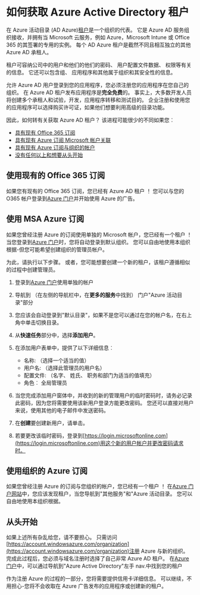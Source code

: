 <properties
    pageTitle="如何获取 Azure AD 租户 |Microsoft Azure"
    description="Azure Active Directory 租户获得注册和构建应用程序的方式。"
    services="active-directory"
    documentationCenter=""
    authors="dstrockis"
    manager="terrylan"
    editor=""/>

<tags
    ms.service="active-directory"
    ms.workload="identity"
    ms.tgt_pltfrm="na"
    ms.devlang="na"
    ms.topic="hero-article"
    ms.date="09/28/2015"
    ms.author="dastrock"/>

# <a name="how-to-get-an-azure-active-directory-tenant"></a>如何获取 Azure Active Directory 租户

在 Azure 活动目录 (AD Azure)[租户](https://msdn.microsoft.com/library/azure/jj573650.aspx#BKMK_WhatIsAnAzureADTenant)是一个组织的代表。  它是 Azure AD 服务组织接收，并拥有当 Microsoft 云服务，例如 Azure，Microsoft Intune 或 Office 365 的其签署的专用的实例。  每个 AD Azure 租户是截然不同且相互独立的其他 Azure AD 承租人。  

租户可容纳公司中的用户和他们的他们的密码、 用户配置文件数据、 权限等有关的信息。  它还可以包含组、 应用程序和其他属于组织和其安全性的信息。

允许 Azure AD 用户登录到您的应用程序，您必须注册您的应用程序在您自己的组织。  在 Azure AD 租户发布应用程序是**完全免费**的。  事实上，大多数开发人员将创建多个承租人和试验，开发，应用程序转移和测试目的。  企业注册和使用您的应用程序可以选择购买许可证，如果他们想要利用高级的目录功能。

因此，如何转有关获取 Azure AD 租户？  该进程可能很少的不同如果您︰

- [具有现有 Office 365 订阅](#use-an-existing-office-365-subscription)
- [具有现有 Azure 订阅 Microsoft 帐户关联](#use-an-msa-azure-subscription)
- [具有现有 Azure 订阅与组织的帐户](#use-an-organizational-azure-subscription)
- [没有任何以上和想要从头开始](#start-from-scratch)

## <a name="use-an-existing-office-365-subscription"></a>使用现有的 Office 365 订阅
如果您有现有的 Office 365 订阅，您已经有 Azure AD 租户 ！ 您可以与您的 O365 帐户登录到[Azure 门户](https://portal.azure.com)并开始使用 Azure 的广告。

## <a name="use-an-msa-azure-subscription"></a>使用 MSA Azure 订阅
如果您曾经注册 Azure 的订阅使用单独的 Microsoft 帐户，您已经有一个租户 ！  当您登录到[Azure 门户](https://portal.azure.com)时，您将自动登录到默认组织。 您可以自由地使用本组织根据-但您可能希望创建组织的管理员帐户。

为此，请执行以下步骤。  或者，您可能想要创建一个新的租户，该租户遵循相似的过程中创建管理员。

1.  登录到[Azure 门户](https://portal.azure.com)使用单独的帐户
2.  导航到 （在左侧的导航栏中，在**更多的服务**中找到） 门户"Azure 活动目录"部分
3.  您应该会自动登录到"默认目录"，如果不是您可以通过在您的帐户名，在右上角中单击切换目录。
4.  从**快速任务**部分中，选择**添加用户**。
5.  在添加用户表单中，提供了以下详细信息︰

    - 名称: （选择一个适当的值）
    - 用户名: （选择此管理员的用户名）
    - 配置文件: （名字、 姓氏、 职务和部门为适当的值填充）
    - 角色︰ 全局管理员

6.  当您完成添加用户窗体中，并收到的新的管理用户的临时密码时，请务必记录此密码，因为您将需要使用该新用户登录方能更改密码。 您还可以直接对用户来说，使用其他的电子邮件中发送密码。
7.  在**创建**要创建新用户，请单击。
8.  若要更改该临时密码，登录到[https://login.microsoftonline.com](https://login.microsoftonline.com)用这个新的用户帐户并更改密码请求时。


## <a name="use-an-organizational-azure-subscription"></a>使用组织的 Azure 订阅
如果您曾经注册 Azure 的订阅与您组织的帐户，您已经有一个租户 ！  在[Azure 门户网站](https://portal.azure.com)中，您应该发现租户，当您导航到"其他服务"和"Azure 活动目录。  您可以自由地使用本组织根据。 


## <a name="start-from-scratch"></a>从头开始
如果上述所有杂乱给您，请不要担心。  只需访问[https://account.windowsazure.com/organization](https://account.windowsazure.com/organization)注册 Azure 与新的组织。  完成此过程后，您必须与域名注册时选择了自己非常 Azure AD 租户。  在[Azure 门户](https://portal.azure.com)中，可以通过导航到"Azure Active Directory"左手 nav.中找到您的租户

作为注册 Azure 的过程的一部分，您将需要提供信用卡详细信息。  可以继续，不用担心-您将不会收取在 Azure 广告发布的应用程序或创建新的租户。
